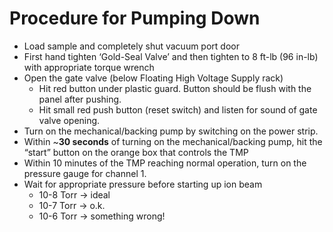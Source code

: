 # Procedure for Pumping Down

* Load sample and completely shut vacuum port door
* First hand tighten ‘Gold-Seal Valve’ and then tighten to 8 ft-lb (96 in-lb) with appropriate torque wrench
* Open the gate valve (below Floating High Voltage Supply rack)
    * Hit red button under plastic guard. Button should be flush with the panel after pushing.
    * Hit small red push button (reset switch) and listen for sound of gate valve opening.
* Turn on the mechanical/backing pump by switching on the power strip.
* Within ~**30 seconds** of turning on the mechanical/backing pump, hit the “start” button on the orange box that controls the TMP
* Within 10 minutes of the TMP reaching normal operation, turn on the pressure gauge for channel 1.
* Wait for appropriate pressure before starting up ion beam
    * 10-8 Torr → ideal
    * 10-7 Torr → o.k.
    * 10-6 Torr → something wrong!
